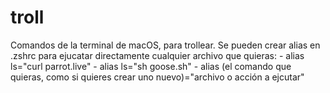 # troll
<p>
Comandos de la terminal de macOS, para trollear.
Se pueden crear alias en .zshrc para ejucatar directamente cualquier archivo que quieras:
      - alias ls="curl parrot.live"
      - alias ls="sh goose.sh"
      - alias (el comando que quieras, como si quieres crear uno nuevo)="archivo o acción a ejcutar"
</p>
